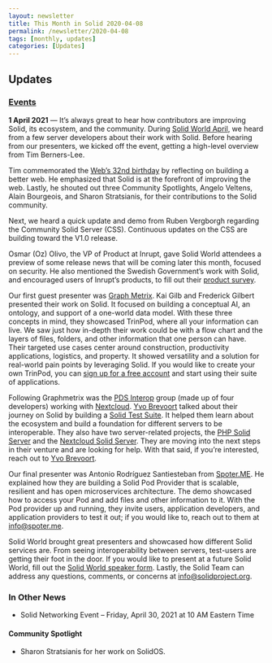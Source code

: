 ```yaml
---
layout: newsletter
title: This Month in Solid 2020-04-08
permalink: /newsletter/2020-04-08
tags: [monthly, updates]
categories: [Updates]
---
```


## Updates

### [Events](https://solidproject.org/events)

**1 April 2021** — 
It’s always great to hear how contributors are improving Solid, its ecosystem, and the community. During [Solid World April](https://vimeo.com/531907097), we heard from a few server developers about their work with Solid. Before hearing from our presenters, we kicked off the event, getting a high-level overview from Tim Berners-Lee.

Tim commemorated the [Web’s 32nd birthday](https://webfoundation.org/2021/03/web-birthday-32/) by reflecting on building a better web. He emphasized that Solid is at the forefront of improving the web. Lastly, he shouted out three Community Spotlights, Angelo Veltens, Alain Bourgeois, and Sharon Stratsianis, for their contributions to the Solid community.

Next, we heard a quick update and demo from Ruben Vergborgh regarding the Community Solid Server (CSS). Continuous updates on the CSS are building toward the V1.0 release. 

Osmar (Oz) Olivo, the VP of Product at Inrupt, gave Solid World attendees a preview of some release news that will be coming later this month, focused on security. He also mentioned the Swedish Government’s work with Solid, and encouraged users of Inrupt’s products, to fill out  their [product survey](https://www.research.net/r/GWWJB7V). 

Our first guest presenter was [Graph Metrix](https://graphmetrix.com). Kai Gilb and Frederick Gilbert presented their work on Solid. It focused on building a conceptual AI, an ontology, and support of a one-world data model. With these three concepts in mind, they showcased TrinPod, where all your information can live. We saw just how in-depth their work could be with a flow chart and the layers of files, folders, and other information that one person can have. Their targeted use cases center around construction, productivity applications, logistics, and property. It showed versatility and a solution for real-world pain points by leveraging Solid. If you would like to create your own TrinPod, you can [sign up for a free account](https://trinpod.us/) and start using their suite of applications. 

Following Graphmetrix was the [PDS Interop](https://pdsinterop.org) group (made up of four developers) working with [Nextcloud](https://nextcloud.com/). [Yvo Brevoort](https://github.com/ylebre) talked about their journey on Solid by building a [Solid Test Suite](https://github.com/solid/test-suite). It helped them learn about the ecosystem and build a foundation for different servers to be interoperable. They also have two server-related projects, the [PHP Solid Server](https://github.com/pdsinterop/php-solid-server) and the [Nextcloud Solid Server](https://github.com/pdsinterop/solid-nextcloud). They are moving into the next steps in their venture and are looking for help. With that said, if you’re interested, reach out to [Yvo Brevoort](https://github.com/ylebre).  

Our final presenter was Antonio Rodríguez Santiesteban from [Spoter.ME](https://spoter.me). He explained how they are building a Solid Pod Provider that is scalable, resilient and has open microservices architecture. The demo showcased how to access your Pod and add files and other information to it. With the Pod provider up and running, they invite users, application developers, and application providers to test it out; if you would like to, reach out to them at [info@spoter.me](mailto:info@spoter.me).

Solid World brought great presenters and showcased how different Solid services are. From seeing interoperability between servers, test-users are getting their foot in the door. If you would like to present at a future Solid World, fill out the [Solid World speaker form](https://es1cz4pb7oi.typeform.com/to/nietD34f). Lastly, the Solid Team can address any questions, comments, or concerns at info@solidproject.org. 

 
### In Other News

* Solid Networking Event – Friday, April 30, 2021 at 10 AM Eastern Time

#### Community Spotlight

* Sharon Stratsianis for her work on SolidOS.
